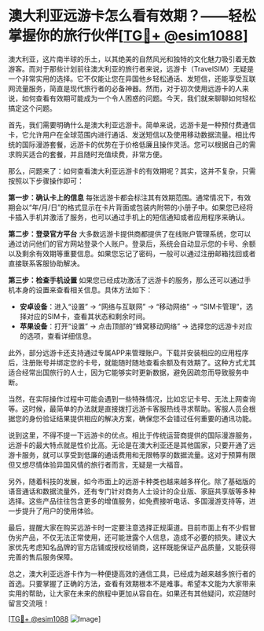 # 澳大利亚远游卡怎么看有效期？——轻松掌握你的旅行伙伴[[TG💪+ @esim1088](https://t.me/s/esim1088)]

澳大利亚，这片南半球的乐土，以其绝美的自然风光和独特的文化魅力吸引着无数游客。而对于那些计划前往澳大利亚的旅行者来说，远游卡（TravelSIM）无疑是一个非常实用的选择。它不仅能让您在异国他乡轻松通话、发短信，还能享受互联网流量服务，简直是现代旅行者的必备神器。然而，对于初次使用远游卡的人来说，如何查看有效期可能成为一个令人困惑的问题。今天，我们就来聊聊如何轻松搞定这个问题。

首先，我们需要明确什么是澳大利亚远游卡。简单来说，远游卡是一种预付费通信卡，它允许用户在全球范围内进行通话、发送短信以及使用移动数据流量。相比传统的国际漫游套餐，远游卡的优势在于价格低廉且操作灵活。您可以根据自己的需求购买适合的套餐，并且随时充值续费，非常方便。

那么，问题来了：如何查看澳大利亚远游卡的有效期呢？其实，这并不复杂，只需按照以下步骤操作即可：

**第一步：确认卡上的信息**
每张远游卡都会标注其有效期范围。通常情况下，有效期会以“年/月/日”的格式显示在卡片背面或包装内附带的小册子中。如果您已经将卡插入手机并激活了服务，也可以通过手机上的短信通知或者应用程序来确认。

**第二步：登录官方平台**
大多数远游卡提供商都提供了在线账户管理系统，您可以通过访问他们的官方网站登录个人账户。登录后，系统会自动显示您的卡号、余额以及剩余有效期等重要信息。如果您忘记了密码，一般可以通过注册邮箱找回或者直接联系客服协助解决。

**第三步：检查手机设置**
如果您已经成功激活了远游卡的服务，那么还可以通过手机本身的设置来查看相关信息。具体方法如下：
- **安卓设备**：进入“设置” -> “网络与互联网” -> “移动网络” -> “SIM卡管理”，选择对应的SIM卡，查看其状态和剩余时间。
- **苹果设备**：打开“设置” -> 点击顶部的“蜂窝移动网络” -> 选择您的远游卡对应的选项，查看详细信息。

此外，部分远游卡还支持通过专属APP来管理账户。下载并安装相应的应用程序后，注册账号并绑定您的卡号，就能随时随地查看余额及有效期了。这种方式尤其适合经常出国旅行的人士，因为它能够实时更新数据，避免因疏忽而导致服务中断。

当然，在实际操作过程中可能会遇到一些特殊情况，比如忘记卡号、无法上网查询等。这时候，最简单的办法就是直接拨打远游卡客服热线寻求帮助。客服人员会根据您的身份验证结果提供相应的解决方案，确保您不会错过任何重要的通讯功能。

说到这里，不得不提一下远游卡的优点。相比于传统运营商提供的国际漫游服务，远游卡的最大特点就是性价比高。无论是在澳大利亚还是其他国家，只要开通了远游卡服务，就可以享受到低廉的通话费用和无限畅享的数据流量。这对于预算有限但又想尽情体验异国风情的旅行者而言，无疑是一大福音。

另外，随着科技的发展，如今市面上的远游卡种类也越来越多样化。除了基础版的语音通话和数据流量外，还有专门针对商务人士设计的企业版、家庭共享版等多种选择。这些产品往往包含更多的增值服务，如免费接听电话、多国漫游支持等，进一步提升了用户的使用体验。

最后，提醒大家在购买远游卡时一定要注意选择正规渠道。目前市面上有不少假冒伪劣产品，不仅无法正常使用，还可能泄露个人信息，造成不必要的损失。建议大家优先考虑知名品牌的官方店铺或授权经销商，这样既能保证产品质量，又能获得完善的售后服务保障。

总之，澳大利亚远游卡作为一种便捷高效的通信工具，已经成为越来越多旅行者的首选。只要掌握了正确的方法，查看有效期根本不是难事。希望本文能为大家带来实用的帮助，让大家在未来的旅程中更加从容自在。如果还有其他疑问，欢迎随时留言交流哦！

[[TG💪+ @esim1088](https://t.me/s/esim1088) ![Image](https://i.postimg.cc/4NQfJmqS/Snipaste-2025-05-13-00-14-12.png)]